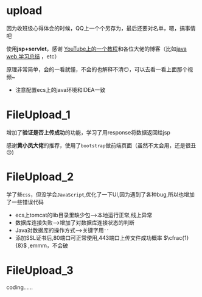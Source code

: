 #  upload

因为收班级心得体会的时候，QQ上一个个另存为，最后还要对名单，嗯，搞事情吧

使用**jsp+servlet**，感谢 [YouTube上的一个教程](https://www.youtube.com/watch?v=LeFCQR516_U&list=WL&index=2&t=1313s)和各位大佬的博客（比如[java web 学习总结](https://www.cnblogs.com/xdp-gacl/p/3729033.html) ，etc）

原理非常简单，会的一看就懂，不会的也解释不清:no_mouth:，可以去看一看上面那个视频~

+  注意配置ecs上的java环境和IDEA一致

#  FileUpload_1

增加了**验证是否上传成功**的功能，学习了用response将数据返回给jsp

感谢**黄小凤大佬**的推荐，使用了`bootstrap`做前端页面（虽然不太会用，还是很丑:cry:)

#  FileUpload_2

学了些`css`，但没学会`JavaScript`,优化了一下UI,因为遇到了各种bug,所以也增加了一些错误代码



+ ecs上tomcat的lib目录里缺少包-->本地运行正常,线上异常
+ 数据库连接失败-->增加了对数据库连接状态的判断
+ Java对数据库的操作方式-->关键字用`''`
+ 添加SSL证书后,80端口可正常使用,443端口上传文件成功概率 $\cfrac{1}{8}$ ,emmm，不会破

#  FileUpload_3

coding……

